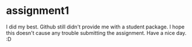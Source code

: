 # assignment1

I did my best.
Github still didn't provide me with a student package. I hope this doesn't cause any trouble submitting the assignment.
Have a nice day. :D
